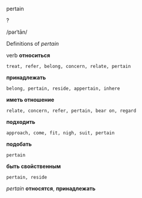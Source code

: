 pertain

?

/pərˈtān/

Definitions of _pertain_

verb
**относиться**

    treat, refer, belong, concern, relate, pertain
**принадлежать**

    belong, pertain, reside, appertain, inhere
**иметь отношение**

    relate, concern, refer, pertain, bear on, regard
**подходить**

    approach, come, fit, nigh, suit, pertain
**подобать**

    pertain
**быть свойственным**

    pertain, reside

_pertain_
**относятся**, **принадлежать**
